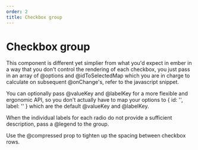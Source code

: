 ```yaml
---
order: 2
title: Checkbox group
---
```


<EuiPageHeader>
  <EuiPageHeaderSection>
    <EuiTitle @size="l">
      <h1>
        Checkbox group
      </h1>
    </EuiTitle>
  </EuiPageHeaderSection>
</EuiPageHeader>

<EuiSpacer />

<EuiText>
  <p>
    This component is different yet simplier from what you'd expect in ember in a way that you don't control the rendering of each checkbox, you just pass in an array of <EuiCode>@options</EuiCode> and <EuiCode>@idToSelectedMap</EuiCode> which you are in charge to calculate on subsequent <EuiCode>@onChange</EuiCode>'s, refer to the javascript snippet.
  </p>
  <p>
  You can optionally pass <EuiCode>@valueKey</EuiCode> and <EuiCode>@labelKey</EuiCode> for a more flexible and ergonomic API, so you don't actually have to map your options to
    <EuiCode>{ id: '', label: '' }</EuiCode> which are the default <EuiCode>@valueKey</EuiCode> and <EuiCode>@labelKey</EuiCode>.
  </p>
  <p>
    When the individual labels for each radio do not provide a
    sufficient description, pass a <EuiCode>@legend</EuiCode> to the
    group.
  </p>
  <p>
    Use the <EuiCode>@compressed</EuiCode> prop to tighten up the spacing
    between checkbox rows.
  </p>
</EuiText>
